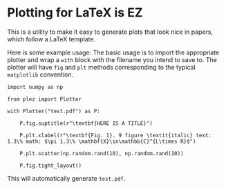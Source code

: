 # Plotting for LaTeX is EZ

This is a utility to make it easy to generate plots that look nice in papers, which follow a LaTeX template.

Here is some example usage:
The basic usage is to import the appropriate plotter and wrap a `with` block with the filename you intend to save to. The plotter will have `fig` and `plt` methods corresponding to the typical `matplotlib` convention.

```
import numpy as np

from plez import Plotter

with Plotter("test.pdf") as P:

    P.fig.suptitle(r"\textbf{HERE IS A TITLE}")

    P.plt.xlabel(r"\textbf{Fig. 1}. 9 figure \textit{italic} text: 1.3\% math: $\pi 1.3\% \mathbf{X}\in\mathbb{C}^{L\times R}$")

    P.plt.scatter(np.random.rand(10), np.random.rand(10))

    P.fig.tight_layout()
```
This will automatically generate `test.pdf`.
